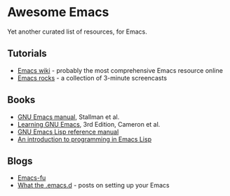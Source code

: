 # Awesome Emacs

Yet another curated list of resources, for Emacs.

## Tutorials
- [Emacs wiki](http://www.emacswiki.org/) - probably the most comprehensive
  Emacs resource online
- [Emacs rocks](http://emacsrocks.com/) - a collection of 3-minute screencasts

## Books
- [GNU Emacs manual](http://www.gnu.org/software/emacs/manual/), Stallman et
  al.
- [Learning GNU Emacs](http://shop.oreilly.com/product/9780596006488.do), 3rd
  Edition, Cameron et al.
- [GNU Emacs Lisp reference manual](http://www.gnu.org/software/emacs/manual/elisp.html)
- [An introduction to programming in Emacs Lisp](http://www.gnu.org/software/emacs/manual/eintr.html)

## Blogs
- [Emacs-fu](http://emacs-fu.blogspot.com/)
- [What the .emacs.d](http://whattheemacsd.com/) - posts on setting up your Emacs
